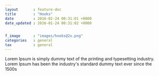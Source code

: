 ```yaml
---
layout       : feature-doc
title        : "Hooks"
date         : 2016-02-24 00:31:01 +0000
date_updated : 2016-01-24 00:31:02 +0000


f_image      : "images/hooks@2x.png"
categories   : general
tax 	     : general
---
```

Lorem Ipsum is simply dummy text of the printing and typesetting industry. Lorem Ipsum has been the industry's standard dummy text ever since the 1500s
<!--more-->